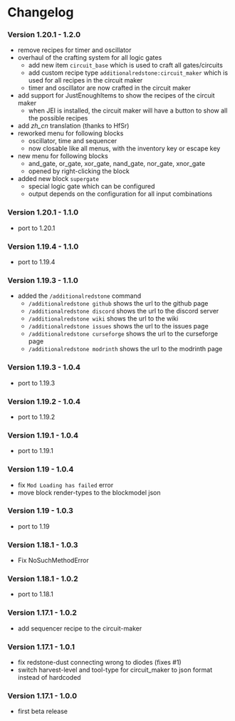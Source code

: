 # Changelog

### Version 1.20.1 - 1.2.0

- remove recipes for timer and oscillator
- overhaul of the crafting system for all logic gates
    - add new item `circuit_base` which is used to craft all gates/circuits
    - add custom recipe type `additionalredstone:circuit_maker` which is used for all recipes in the circuit maker
    - timer and oscillator are now crafted in the circuit maker
- add support for JustEnoughItems to show the recipes of the circuit maker
    - when JEI is installed, the circuit maker will have a button to show all the possible recipes
- add *zh_cn* translation (thanks to HfSr)
- reworked menu for following blocks
    - oscillator, time and sequencer
    - now closable like all menus, with the inventory key or escape key
- new menu for following blocks
    - and_gate, or_gate, xor_gate, nand_gate, nor_gate, xnor_gate
    - opened by right-clicking the block
- added new block `supergate`
    - special logic gate which can be configured
    - output depends on the configuration for all input combinations

### Version 1.20.1 - 1.1.0

- port to 1.20.1

### Version 1.19.4 - 1.1.0

- port to 1.19.4

### Version 1.19.3 - 1.1.0

- added the `/additionalredstone` command
    - `/additionalredstone github` shows the url to the github page
    - `/additionalredstone discord` shows the url to the discord server
    - `/additionalredstone wiki` shows the url to the wiki
    - `/additionalredstone issues` shows the url to the issues page
    - `/additionalredstone curseforge` shows the url to the curseforge page
    - `/additionalredstone modrinth` shows the url to the modrinth page

### Version 1.19.3 - 1.0.4

- port to 1.19.3

### Version 1.19.2 - 1.0.4

- port to 1.19.2

### Version 1.19.1 - 1.0.4

- port to 1.19.1

### Version 1.19 - 1.0.4

- fix `Mod Loading has failed` error
- move block render-types to the blockmodel json

### Version 1.19 - 1.0.3

- port to 1.19

### Version 1.18.1 - 1.0.3

- Fix NoSuchMethodError

### Version 1.18.1 - 1.0.2

- port to 1.18.1

### Version 1.17.1 - 1.0.2

- add sequencer recipe to the circuit-maker

### Version 1.17.1 - 1.0.1

- fix redstone-dust connecting wrong to diodes (fixes #1)
- switch harvest-level and tool-type for circuit_maker to json format instead of hardcoded

### Version 1.17.1 - 1.0.0

- first beta release
